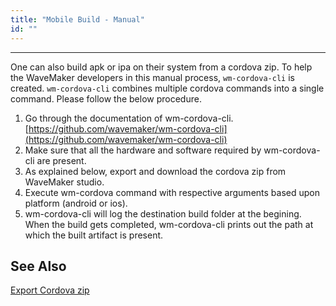 ```yaml
---
title: "Mobile Build - Manual"
id: ""
---
```

---

One can also build apk or ipa on their system from a cordova zip. To help the WaveMaker developers in this manual process, ```wm-cordova-cli``` is created. ```wm-cordova-cli``` combines multiple cordova commands into a single command. Please follow the below procedure.

1. Go through the documentation of wm-cordova-cli. [https://github.com/wavemaker/wm-cordova-cli](https://github.com/wavemaker/wm-cordova-cli)
2. Make sure that all the hardware and software required by wm-cordova-cli are present.
3. As explained below, export and download the cordova zip from WaveMaker studio.
4. Execute wm-cordova command with respective arguments based upon platform (android or ios).
5. wm-cordova-cli will log the destination build folder at the begining. When the build gets completed, wm-cordova-cli prints out the path at which the built artifact is present.


## See Also

[Export Cordova zip](/learn/hybrid-mobile/export-cordova-zip)






